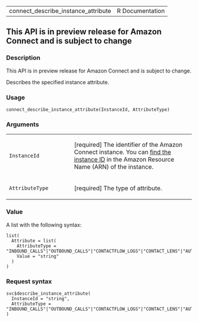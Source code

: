 <table style="width: 100%;">
<tbody>
<tr class="odd">
<td>connect_describe_instance_attribute</td>
<td style="text-align: right;">R Documentation</td>
</tr>
</tbody>
</table>

## This API is in preview release for Amazon Connect and is subject to change

### Description

This API is in preview release for Amazon Connect and is subject to
change.

Describes the specified instance attribute.

### Usage

    connect_describe_instance_attribute(InstanceId, AttributeType)

### Arguments

<table>
<colgroup>
<col style="width: 35%" />
<col style="width: 65%" />
</colgroup>
<tbody>
<tr class="odd">
<td><code
id="connect_describe_instance_attribute_:_InstanceId">InstanceId</code></td>
<td><p>[required] The identifier of the Amazon Connect instance. You can
<a
href="https://docs.aws.amazon.com/connect/latest/adminguide/find-instance-arn.html">find
the instance ID</a> in the Amazon Resource Name (ARN) of the
instance.</p></td>
</tr>
<tr class="even">
<td><code
id="connect_describe_instance_attribute_:_AttributeType">AttributeType</code></td>
<td><p>[required] The type of attribute.</p></td>
</tr>
</tbody>
</table>

### Value

A list with the following syntax:

    list(
      Attribute = list(
        AttributeType = "INBOUND_CALLS"|"OUTBOUND_CALLS"|"CONTACTFLOW_LOGS"|"CONTACT_LENS"|"AUTO_RESOLVE_BEST_VOICES"|"USE_CUSTOM_TTS_VOICES"|"EARLY_MEDIA"|"MULTI_PARTY_CONFERENCE"|"HIGH_VOLUME_OUTBOUND"|"ENHANCED_CONTACT_MONITORING",
        Value = "string"
      )
    )

### Request syntax

    svc$describe_instance_attribute(
      InstanceId = "string",
      AttributeType = "INBOUND_CALLS"|"OUTBOUND_CALLS"|"CONTACTFLOW_LOGS"|"CONTACT_LENS"|"AUTO_RESOLVE_BEST_VOICES"|"USE_CUSTOM_TTS_VOICES"|"EARLY_MEDIA"|"MULTI_PARTY_CONFERENCE"|"HIGH_VOLUME_OUTBOUND"|"ENHANCED_CONTACT_MONITORING"
    )
